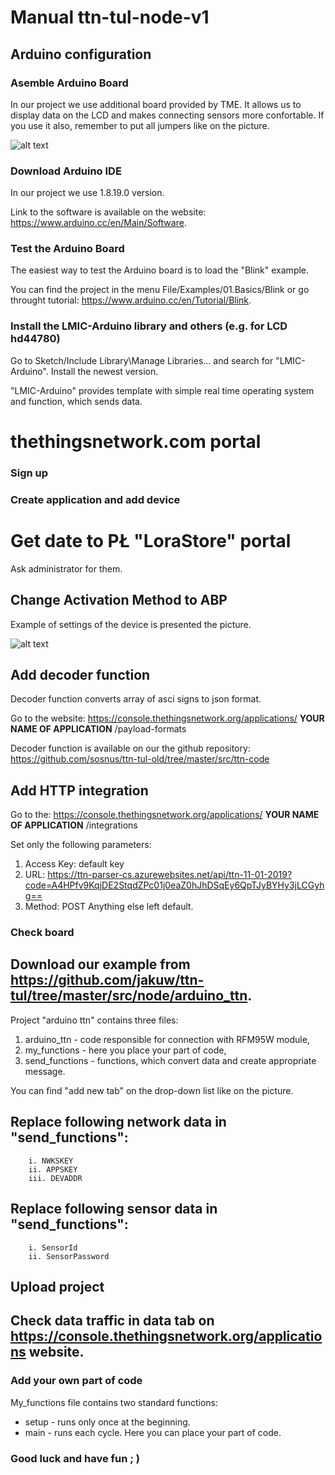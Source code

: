 # Manual ttn-tul-node-v1

## Arduino configuration
### Asemble Arduino Board
In our project we use additional board provided by TME. It allows us to display data on the LCD and makes connecting sensors more confortable. If you use it also, remember to put all jumpers like on the picture.

![alt text](https://github.com/jakuw/ttn-tul-1/blob/master/docs/Node/TME_board.jpg "Logo Title Text 1")
### Download Arduino IDE
In our project we use 1.8.19.0 version. 

Link to the software is available on the website: https://www.arduino.cc/en/Main/Software. 
### Test the Arduino Board 
The easiest way to test the Arduino board is to load the "Blink" example.

You can find the project in the menu File/Examples/01.Basics/Blink or go throught tutorial: https://www.arduino.cc/en/Tutorial/Blink.

### Install the LMIC-Arduino library and others (e.g. for LCD hd44780)
Go to Sketch/Include Library\Manage Libraries... and search for "LMIC-Arduino". Install the newest version.

"LMIC-Arduino" provides template with simple real time operating system and function, which sends data.  
# thethingsnetwork.com portal
### Sign up
### Create application and add device
# Get date to PŁ "LoraStore" portal
Ask administrator for them.
## Change Activation Method to ABP

Example of settings of the device is presented the picture.

![alt text](https://github.com/jakuw/ttn-tul-1/blob/master/docs/Node/device_settings.png "Logo Title Text 1")

## Add decoder function

Decoder function converts array of asci signs to json format.

Go to the website: https://console.thethingsnetwork.org/applications/ **YOUR NAME OF APPLICATION** /payload-formats 

Decoder function is available on our the github repository: https://github.com/sosnus/ttn-tul-old/tree/master/src/ttn-code

## Add HTTP integration


Go to the: https://console.thethingsnetwork.org/applications/ **YOUR NAME OF APPLICATION** /integrations

Set only the following parameters:
1. Access Key: default key
1. URL: https://ttn-parser-cs.azurewebsites.net/api/ttn-11-01-2019?code=A4HPfv9KqjDE2StqdZPc01j0eaZ0hJhDSqEy6QpTJyBYHy3jLCGyhg==
1. Method: POST
Anything else left default.

### Check board
## Download our example from https://github.com/jakuw/ttn-tul/tree/master/src/node/arduino_ttn.
Project "arduino ttn" contains three files:
1. arduino_ttn - code responsible for connection with RFM95W module,
1. my_functions - here you place your part of code,
1. send_functions - functions, which convert data and create appropriate message.

You can find "add new tab" on the drop-down list like on the picture.


## Replace following network data in "send_functions":
 		i. NWKSKEY
		ii. APPSKEY
		iii. DEVADDR
## Replace following sensor data in "send_functions":
  		i. SensorId
 		ii. SensorPassword
## Upload project
## Check data traffic in data tab on https://console.thethingsnetwork.org/applications website.
### Add your own part of code
My_functions file contains two standard functions: 
- setup - runs only once at the beginning.
- main - runs each cycle.
Here you can place your part of code.
### Good luck and have fun ; )
